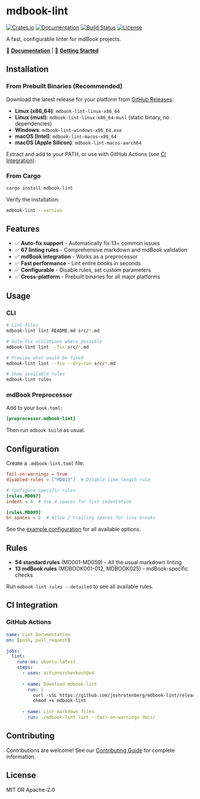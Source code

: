 # mdbook-lint

[![Crates.io](https://img.shields.io/crates/v/mdbook-lint.svg)](https://crates.io/crates/mdbook-lint)
[![Documentation](https://docs.rs/mdbook-lint/badge.svg)](https://docs.rs/mdbook-lint)
[![Build Status](https://github.com/joshrotenberg/mdbook-lint/workflows/CI/badge.svg)](https://github.com/joshrotenberg/mdbook-lint/actions)
[![License](https://img.shields.io/badge/license-MIT%20OR%20Apache--2.0-blue.svg)](https://github.com/joshrotenberg/mdbook-lint#license)

A fast, configurable linter for mdBook projects.

📖 **[Documentation](https://joshrotenberg.github.io/mdbook-lint/)** | 🚀 **[Getting Started](https://joshrotenberg.github.io/mdbook-lint/getting-started.html)**

## Installation

### From Prebuilt Binaries (Recommended)

Download the latest release for your platform from [GitHub Releases](https://github.com/joshrotenberg/mdbook-lint/releases):

- **Linux (x86_64)**: `mdbook-lint-linux-x86_64`
- **Linux (musl)**: `mdbook-lint-linux-x86_64-musl` (static binary, no dependencies)
- **Windows**: `mdbook-lint-windows-x86_64.exe`
- **macOS (Intel)**: `mdbook-lint-macos-x86_64`
- **macOS (Apple Silicon)**: `mdbook-lint-macos-aarch64`

Extract and add to your PATH, or use with GitHub Actions (see [CI Integration](#ci-integration)).

### From Cargo

```bash
cargo install mdbook-lint
```

Verify the installation:

```bash
mdbook-lint --version
```

## Features

- ✅ **Auto-fix support** - Automatically fix 13+ common issues
- ✅ **67 linting rules** - Comprehensive markdown and mdBook validation  
- ✅ **mdBook integration** - Works as a preprocessor
- ✅ **Fast performance** - Lint entire books in seconds
- ✅ **Configurable** - Disable rules, set custom parameters
- ✅ **Cross-platform** - Prebuilt binaries for all major platforms

## Usage

### CLI

```bash
# Lint files
mdbook-lint lint README.md src/*.md

# Auto-fix violations where possible
mdbook-lint lint --fix src/*.md

# Preview what would be fixed
mdbook-lint lint --fix --dry-run src/*.md

# Show available rules
mdbook-lint rules
```

### mdBook Preprocessor

Add to your `book.toml`:

```toml
[preprocessor.mdbook-lint]
```

Then run `mdbook build` as usual.

## Configuration

Create a `.mdbook-lint.toml` file:

```toml
fail-on-warnings = true
disabled-rules = ["MD013"]  # Disable line length rule

# Configure specific rules
[rules.MD007]
indent = 4  # Use 4 spaces for list indentation

[rules.MD009] 
br_spaces = 2  # Allow 2 trailing spaces for line breaks
```

See the [example configuration](https://github.com/joshrotenberg/mdbook-lint/blob/main/example-mdbook-lint.toml) for all available options.

## Rules

- **54 standard rules** (MD001-MD059) - All the usual markdown linting
- **13 mdBook rules** (MDBOOK001-012, MDBOOK025) - mdBook-specific checks

Run `mdbook-lint rules --detailed` to see all available rules.

## CI Integration

### GitHub Actions

```yaml
name: Lint Documentation
on: [push, pull_request]

jobs:
  lint:
    runs-on: ubuntu-latest
    steps:
      - uses: actions/checkout@v4
      
      - name: Download mdbook-lint
        run: |
          curl -sSL https://github.com/joshrotenberg/mdbook-lint/releases/latest/download/mdbook-lint-linux-x86_64 -o mdbook-lint
          chmod +x mdbook-lint
      
      - name: Lint markdown files
        run: ./mdbook-lint lint --fail-on-warnings docs/
```

## Contributing

Contributions are welcome! See our [Contributing Guide](https://joshrotenberg.github.io/mdbook-lint/contributing.html) for complete information.

## License

MIT OR Apache-2.0

